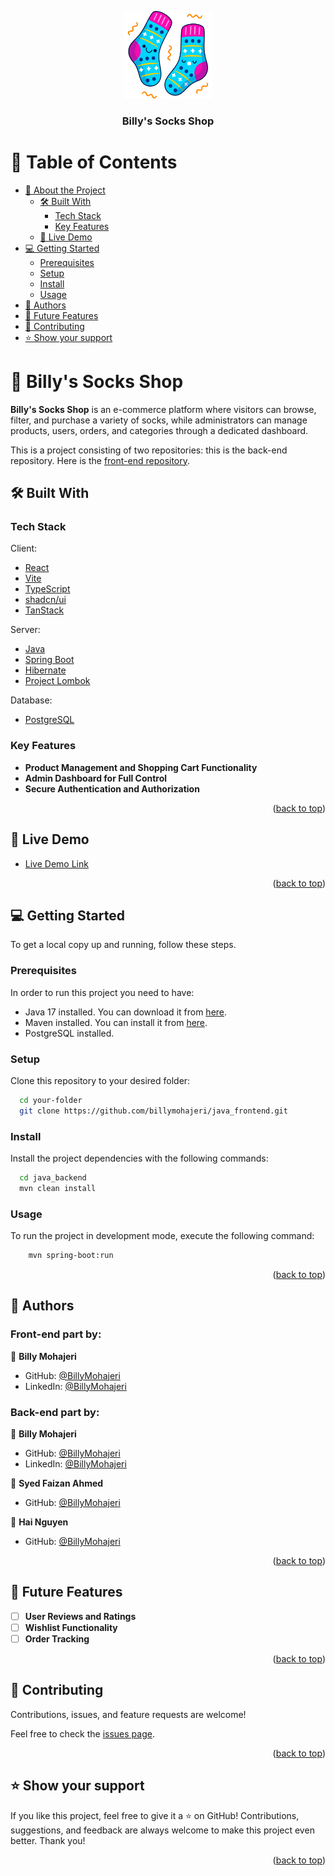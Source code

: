 <a name="readme-top"></a>

<div align="center">
  <img src="./src/assets/logo.png" alt="logo" width="140"  height="auto" />
  <br/>
  <h3><b>Billy's Socks Shop</b></h3>
</div>

# 📗 Table of Contents

- [📖 About the Project](#about-project)
    - [🛠 Built With](#built-with)
        - [Tech Stack](#tech-stack)
        - [Key Features](#key-features)
    - [🚀 Live Demo](#live-demo)
- [💻 Getting Started](#getting-started)
    - [Prerequisites](#prerequisites)
    - [Setup](#setup)
    - [Install](#install)
    - [Usage](#usage)
- [👥 Authors](#authors)
- [🔭 Future Features](#future-features)
- [🤝 Contributing](#contributing)
- [⭐️ Show your support](#support)

# 📖 Billy's Socks Shop <a name="about-project"></a>

**Billy's Socks Shop** is an e-commerce platform where visitors can browse, filter, and purchase a variety of socks,
while administrators can manage products, users, orders, and categories through a dedicated dashboard.

This is a project consisting of two repositories: this is the back-end repository. Here is
the [front-end repository](https://github.com/billymohajeri/java_frontend.git).

## 🛠 Built With <a name="built-with"></a>

### Tech Stack <a name="tech-stack"></a>

<summary>Client:</summary>
<ul>
    <li><a href="https://react.dev/">React</a></li>
    <li><a href="https://vitejs.dev/">Vite</a></li>
    <li><a href="https://www.typescriptlang.org/">TypeScript</a></li>
    <li><a href="https://ui.shadcn.com/">shadcn/ui</a></li>
    <li><a href="https://tanstack.com/">TanStack</a></li>
</ul>

<summary>Server:</summary>
<ul>
   <li><a href="https://www.w3schools.com/java/java_intro.asp">Java</a></li>
    <li><a href="https://spring.io/projects/spring-boot">Spring Boot</a></li>
    <li><a href="https://hibernate.org/">Hibernate</a></li>
    <li><a href="https://projectlombok.org/">Project Lombok</a></li>
</ul>

<summary>Database:</summary>
<ul>
    <li><a href="https://www.postgresql.org/">PostgreSQL</a></li>
</ul>

### Key Features <a name="key-features"></a>

- **Product Management and Shopping Cart Functionality**
- **Admin Dashboard for Full Control**
- **Secure Authentication and Authorization**

<p align="right">(<a href="#readme-top">back to top</a>)</p>

## 🚀 Live Demo <a name="live-demo"></a>

- [Live Demo Link](https://fs18-java-frontend-two.vercel.app/)

<p align="right">(<a href="#readme-top">back to top</a>)</p>

## 💻 Getting Started <a name="getting-started"></a>

To get a local copy up and running, follow these steps.

### Prerequisites

In order to run this project you need to have:

- Java 17 installed. You can download it
  from [here](https://www.oracle.com/java/technologies/javase-jdk17-downloads.html).
- Maven installed. You can install it from [here](https://maven.apache.org/install.html).
- PostgreSQL installed.

### Setup

Clone this repository to your desired folder:

```sh
  cd your-folder
  git clone https://github.com/billymohajeri/java_frontend.git
```

### Install

Install the project dependencies with the following commands:

```sh
  cd java_backend
  mvn clean install
```

### Usage

To run the project in development mode, execute the following command:

```sh
    mvn spring-boot:run
```

<p align="right">(<a href="#readme-top">back to top</a>)</p>

## 👥 Authors <a name="authors"></a>

### Front-end part by:

👤 **Billy Mohajeri**

- GitHub: [@BillyMohajeri](https://github.com/billymohajeri)
- LinkedIn: [@BillyMohajeri](https://www.linkedin.com/in/billymohajeri)

### Back-end part by:

👤 **Billy Mohajeri**

- GitHub: [@BillyMohajeri](https://github.com/billymohajeri)
- LinkedIn: [@BillyMohajeri](https://www.linkedin.com/in/billymohajeri)

👤 **Syed Faizan Ahmed**

- GitHub: [@BillyMohajeri](https://github.com/Faizan-ah)

👤 **Hai Nguyen**

- GitHub: [@BillyMohajeri](https://github.com/HarryNg)

<p align="right">(<a href="#readme-top">back to top</a>)</p>

## 🔭 Future Features <a name="future-features"></a>

- [ ] **User Reviews and Ratings**
- [ ] **Wishlist Functionality**
- [ ] **Order Tracking**

<p align="right">(<a href="#readme-top">back to top</a>)</p>

## 🤝 Contributing <a name="contributing"></a>

Contributions, issues, and feature requests are welcome!

Feel free to check the [issues page](../../issues/).

<p align="right">(<a href="#readme-top">back to top</a>)</p>

## ⭐️ Show your support <a name="support"></a>

If you like this project, feel free to give it a ⭐️ on GitHub! Contributions, suggestions, and feedback are always
welcome to make this project even better. Thank you!

<p align="right">(<a href="#readme-top">back to top</a>)</p>
